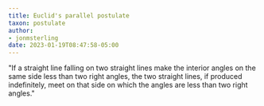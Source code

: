 ```yaml
---
title: Euclid's parallel postulate
taxon: postulate
author:
- jonmsterling
date: 2023-01-19T08:47:58-05:00
---
```


"If a straight line falling on two straight lines make the interior angles on the same side less than two right angles, the two straight lines, if produced indefinitely, meet on that side on which the angles are less than two right angles."
